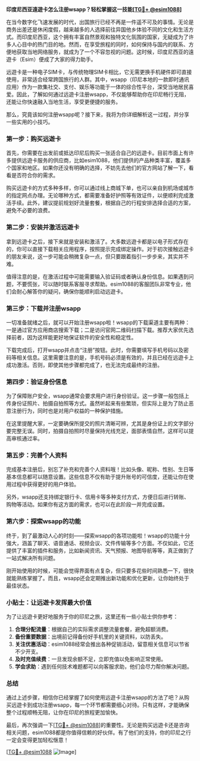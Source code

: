 **印度尼西亚遠遊卡怎么注册wsapp？轻松掌握这一技能[[TG💪+ @esim1088](https://t.me/s/esim1088)]**

在当今数字化飞速发展的时代，出国旅行已经不再是一件遥不可及的事情。无论是商务出差还是休闲度假，越来越多的人选择前往异国他乡体验不同的文化和生活方式。而印度尼西亚，这个拥有丰富自然景观和独特文化氛围的国家，无疑成为了许多人心目中的热门目的地。然而，在享受旅程的同时，如何保持与国内的联系、方便地获取当地网络服务，就成为了一个不容忽视的问题。这时候，印度尼西亚的遠遊卡（Esim）便成了大家的得力助手。

远遊卡是一种电子SIM卡，与传统物理SIM卡相比，它无需更换手机硬件即可直接使用，非常适合经常跨国旅行的人群。其中，wsapp（印尼本地的一款即时通讯应用）作为一款集社交、支付、娱乐等功能于一体的综合性平台，深受当地居民喜爱。因此，了解如何通过远遊卡注册wsapp，不仅能够帮助你在印尼畅行无阻，还能让你快速融入当地生活，享受更便捷的服务。

那么，究竟该如何注册wsapp呢？接下来，我将为你详细解析这一过程，并分享一些实用的小技巧。

### **第一步：购买远遊卡**
首先，你需要在出发前或抵达印尼后购买一张适合自己的远遊卡。目前市面上有许多提供远遊卡服务的供应商，比如esim1088，他们提供的产品种类丰富，覆盖多个国家和地区。如果你还没有明确的选择，不妨先去他们的官方网站了解一下，看看是否符合你的需求。

购买远遊卡的方式多种多样，你可以通过线上商城下单，也可以亲自到机场或城市的指定网点办理。无论哪种方式，都需要准备好护照等有效证件，以便顺利完成激活手续。此外，建议提前规划好流量套餐，根据自己的行程安排选择合适的方案，避免不必要的浪费。

### **第二步：安装并激活远遊卡**
拿到远遊卡之后，接下来就是安装和激活了。大多数远遊卡都是以电子形式存在的，你可以直接下载相关应用程序，按照提示完成绑定操作。对于初次接触远遊卡的朋友来说，这一步可能会稍微复杂一点，但只要跟着指引一步步来，其实并不难。

值得注意的是，在激活过程中可能需要输入验证码或者确认身份信息。如果遇到问题，不要慌张，可以随时联系客服寻求帮助。esim1088的客服团队非常专业，他们会耐心解答你的疑问，确保你能顺利启动远遊卡。

### **第三步：下载并注册wsapp**
一切准备就绪之后，就可以开始注册wsapp啦！wsapp的下载渠道主要有两种：一是通过官方应用商店搜索下载；二是访问官网二维码扫描下载。推荐大家优先选择前者，因为这样能更好地保证软件的安全性和稳定性。

下载完成后，打开wsapp并点击“注册”按钮。此时，你需要填写手机号码以及密码等相关信息。这里需要注意的是，手机号码必须是有效的，并且已经在远遊卡上成功激活。否则，即使其他步骤都完成了，也无法完成最终的注册。

### **第四步：验证身份信息**
为了保障账户安全，wsapp通常会要求用户进行身份验证。这一步骤一般包括上传身份证照片、拍摄自拍照等方式。虽然听起来有些繁琐，但实际上是为了防止恶意注册行为，同时也是对用户权益的一种保护措施。

在这里提醒大家，一定要确保所提交的照片清晰可辨，尤其是身份证上的文字部分要完整无误。同时，拍摄自拍照时尽量保持光线充足，面部表情自然，这样可以提高审核通过率。

### **第五步：完善个人资料**
完成基本注册后，别忘了补充和完善个人资料哦！比如头像、昵称、性别、生日等基本信息都可以随意设置。这些信息不仅有助于提升账号的可信度，还能让你在使用过程中获得更好的用户体验。

另外，wsapp还支持绑定银行卡、信用卡等多种支付方式，方便日后进行转账、购物等活动。如果你有这方面的需求，也可以在此阶段一并完成设置。

### **第六步：探索wsapp的功能**
终于，到了最激动人心的时刻——探索wsapp的各项功能啦！wsapp的功能十分强大，涵盖了聊天、语音通话、视频会议、文件传输等多个方面。不仅如此，它还提供了丰富的插件和服务，比如新闻资讯、天气预报、地图导航等等，真正做到了一站式解决所有问题。

刚开始使用的时候，可能会觉得界面有点复杂，但只要多花些时间熟悉一下，很快就能熟练掌握了。而且，wsapp还会定期推出新功能和优化更新，让你始终处于最佳状态。

### **小贴士：让远遊卡发挥最大价值**
为了让远遊卡更好地服务于你的印尼之旅，这里还有一些小贴士供你参考：

1. **合理分配流量**：根据自己的实际需求调整流量套餐，避免超额消费。
2. **备份重要数据**：出境前记得备份好手机里的关键资料，以防丢失。
3. **关注优惠活动**：esim1088经常会推出各种促销活动，留意相关信息可以节省不少开支。
4. **及时充值续费**：一旦发现余额不足，立即充值以免影响正常使用。
5. **学会求助**：遇到任何技术难题都可以向客服求助，他们会尽力帮你解决问题。

### **总结**
通过上述步骤，相信你已经掌握了如何使用远遊卡注册wsapp的方法了吧？从购买远遊卡到成功注册wsapp，每一个环节都需要细心对待。只有这样，才能确保整个过程顺畅无阻，让你在印尼的旅程更加愉快。

最后，再次强调一下[[TG💪+ @esim1088](https://t.me/s/esim1088)]的重要性。无论是购买远遊卡还是咨询相关问题，esim1088都是你值得信赖的好伙伴。有了他们的支持，你的印尼之行一定会变得更加轻松惬意！

[[TG💪+ @esim1088](https://t.me/s/esim1088) ![Image](https://i.postimg.cc/4NQfJmqS/Snipaste-2025-05-13-00-14-12.png)]